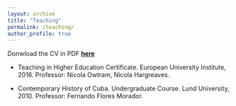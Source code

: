 ```yaml
---
layout: archive
title: "Teaching"
permalink: /teaching/
author_profile: true
---
```


Donwload the CV in PDF **[here](/files/Javier_Ruiz-Soler_September_2017.pdf)**

- Teaching in Higher Education Certificate. European University Institute, 2016.
	Professor: Nicola Owtram, Nicola Hargreaves.

- Contemporary History of Cuba. Undergraduate Course. Lund University, 2010.
	Professor: Fernando Flores Morador.


